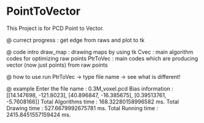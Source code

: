 # PointToVector

This Project is for PCD Point to Vector.

 @ currect progress : get edge from raws and plot to tk

 @ code intro
draw_map : drawing maps by using tk
Cvec : main algorithm codes for optimizing raw points
PtrToVec : main codes which are producing vector (now just points) from raw points

 @ how to use
run PtrToVec -> type file name -> see what is different!

 @ example 
Enter the file name : 0.3M_voxel.pcd
Bias information : [[14.147698, -121.8023], [40.896847, -16.385675], [0.39513761, -5.7608166]]
Total Algorithms time : 168.32280158996582 ms.
Total Drawing time : 527.6679992675781 ms.
Total Running time : 2415.8451557159424 ms.
